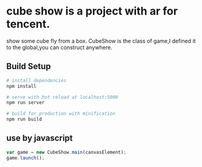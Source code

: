 # cube show is a project with ar for tencent.
show some cube fly from a box.
CubeShow is the class of game,I defined it to the global,you can construct anywhere.

## Build Setup

``` bash
# install dependencies
npm install

# serve with hot reload at localhost:5000
npm run server

# build for production with minification
npm run build
```

## use by javascript
``` javascript
var game = new CubeShow.main(canvasElement);
game.launch();
```